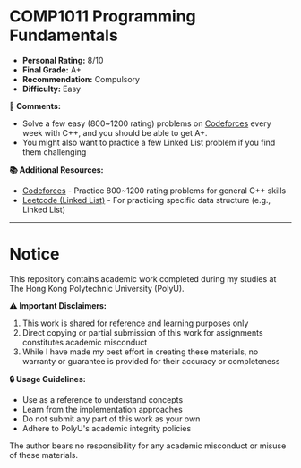 # COMP1011 Programming Fundamentals

- **Personal Rating:** 8/10
- **Final Grade:** A+
- **Recommendation:** Compulsory
- **Difficulty:** Easy

**💭 Comments:**
- Solve a few easy (800~1200 rating) problems on [Codeforces](https://codeforces.com/) every week with C++, and you should be able to get A+.
- You might also want to practice a few Linked List problem if you find them challenging

**📚 Additional Resources:**
- [Codeforces](https://codeforces.com/) - Practice 800~1200 rating problems for general C++ skills
- [Leetcode (Linked List)](https://leetcode.com/problem-list/linked-list/) - For practicing specific data structure (e.g., Linked List)

---

# Notice

This repository contains academic work completed during my studies at The Hong Kong Polytechnic University (PolyU). 

**⚠️ Important Disclaimers:**
1. This work is shared for reference and learning purposes only
2. Direct copying or partial submission of this work for assignments constitutes academic misconduct
3. While I have made my best effort in creating these materials, no warranty or guarantee is provided for their accuracy or completeness

**🔒 Usage Guidelines:**
- Use as a reference to understand concepts
- Learn from the implementation approaches
- Do not submit any part of this work as your own
- Adhere to PolyU's academic integrity policies

The author bears no responsibility for any academic misconduct or misuse of these materials.

